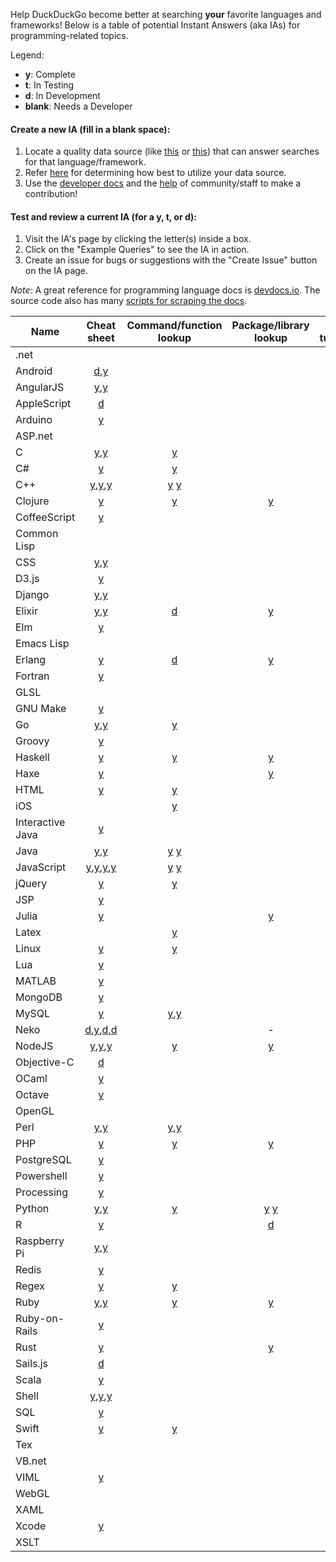 Help DuckDuckGo become better at searching **your** favorite languages and frameworks! Below is a table of potential Instant Answers (aka IAs) for programming-related topics. 

Legend:
* **y**: Complete
* **t**: In Testing
* **d**: In Development  
* **blank**: Needs a Developer

#### Create a new IA (fill in a blank space): 
 
1. Locate a quality data source (like [this](http://devdocs.io/) or [this](http://overapi.com/developer-tools)) that can answer searches for that language/framework.  
2. Refer [here](http://docs.duckduckhack.com/welcome/determining-ia-type.html) for determining how best to utilize your data source.  
3. Use the [developer docs](http://docs.duckduckhack.com/) and the [help](http://docs.duckduckhack.com/resources/get-in-touch.html) of community/staff to make a contribution!  

#### Test and review a current IA (for a y, t, or d):

1. Visit the IA's page by clicking the letter(s) inside a box. 
2. Click on the "Example Queries" to see the IA in action.
3. Create an issue for bugs or suggestions with the "Create Issue" button on the IA page.  

*Note:* A great reference for programming language docs is [devdocs.io](http://devdocs.io/). The source code also has many [scripts for scraping the docs](https://github.com/Thibaut/devdocs/tree/master/lib/docs/scrapers).  

Name | Cheat sheet | Command/function lookup | Package/library lookup | Q&A / tutorials
----|:----:|:----:|:----:|:----:
.net |   |   |   |  
Android | [d](https://duck.co/ia/view/adb_cheatsheet),[y](https://duck.co/ia/view/intellij_cheat_sheet)  |   |   | [y](https://duck.co/ia/view/android_enthusiasts)
AngularJS | [y](https://duck.co/ia/view/angularjs_cheat_sheet),[y](https://duck.co/ia/view/angular2_cheat_sheet) |   |   |  
AppleScript | [d](https://duck.co/ia/view/applescript_cheat_sheet)  |   |   |  
Arduino |[y](https://duck.co/ia/view/arduino_cheat_sheet)   |   |   |  
ASP.net |   |   |   |  
C | [y](https://duck.co/ia/view/c_cheat_sheet),[y](https://duck.co/ia/view/c_char_manipulation_cheat_sheet) | [y](https://duck.co/ia/view/syntax)  |   |  
C# | [y](https://duck.co/ia/view/c_sharp_snippets_cheat_sheet) | [y](https://duck.co/ia/view/syntax)  |   |  
C++ | [y](https://duck.co/ia/view/cpp_cheat_sheet),[y](https://duck.co/ia/view/cpp_strings_cheat_sheet),[y](https://duck.co/ia/view/cpp_algorithms_cheat_sheet) | [y](https://duck.co/ia/view/cppreference_doc)  [y](https://duck.co/ia/view/syntax) |   |  
Clojure | [y](https://duck.co/ia/view/clojure_cheat_sheet) | [y](https://duck.co/ia/view/clojure) | [y](https://duck.co/ia/view/clojars) |  
CoffeeScript | [y](https://duck.co/ia/view/coffeescript_cheat_sheet) |   |   |  
Common Lisp | | | |
CSS | [y](https://duck.co/ia/view/css_cheat_sheet),[y](https://duck.co/ia/view/sass_cheat_sheet) |   |   | 
D3.js | [y](https://duck.co/ia/view/d3js_cheat_sheet) |   |   | 
Django | [y](https://duck.co/ia/view/django_cheat_sheet),[y](https://duck.co/ia/view/django_model_cheat_sheet)  |   |   |  
Elixir | [y](https://duck.co/ia/view/elixir_cheat_sheet),[y](https://duck.co/ia/view/iex_cheat_sheet) | [d](https://duck.co/ia/view/elixir) | [y](https://duck.co/ia/view/hex) | 
Elm | [y](https://duck.co/ia/view/elm_cheat_sheet) | | | 
Emacs Lisp | | | |
Erlang | [y](https://duck.co/ia/view/erlang_cheat_sheet)  | [d](https://duck.co/ia/view/erlang)  | [y](https://duck.co/ia/view/hex)  |
Fortran | [y](https://duck.co/ia/view/fortran_cheat_sheet) |   |   |
GLSL |  |   |   |  
GNU Make | [y](https://duck.co/ia/view/gnu_make_cheat_sheet)  |   |   |  
Go | [y](https://duck.co/ia/view/golang_cheat_sheet),[y](https://duck.co/ia/view/go_tools_cheat_sheet) |[y](https://duck.co/ia/view/syntax)   |   |  
Groovy | [y](https://duck.co/ia/view/groovy_cheat_sheet) |   |   |  
Haskell | [y](https://duck.co/ia/view/ghci_repl_cheat_sheet) | [y](https://duck.co/ia/view/hayoo) | [y](https://duck.co/ia/view/hackage) |  
Haxe | [y](https://duck.co/ia/view/haxe_operators) |   | [y](https://duck.co/ia/view/haxelib) |  
HTML | [y](https://duck.co/ia/view/html_cheat_sheet) | [y](https://duck.co/ia/view/htmlref) |   |  
iOS |   | [y](https://duck.co/ia/view/ios) |   |  
Interactive Java | [y](https://duck.co/ia/view/interactive_java_cheat_sheet) |  |   |  
Java | [y](https://duck.co/ia/view/java_cheat_sheet),[y](https://duck.co/ia/view/java_file_handling_cheat_sheet) | [y](https://duck.co/ia/view/java) [y](https://duck.co/ia/view/syntax)|   |  
JavaScript | [y](https://duck.co/ia/view/javascript_cheat_sheet),[y](https://duck.co/ia/view/javascript_dom_cheat_sheet),[y](https://duck.co/ia/view/js_keycodes_cheat_sheet),[y](https://duck.co/ia/view/es6_cheat_sheet) | [y](https://duck.co/ia/view/mdnjs) [y](https://duck.co/ia/view/syntax) |   |  
jQuery | [y](https://duck.co/ia/view/jquery_cheat_sheet) | [y](https://duck.co/ia/view/jquery) |   |  
JSP | [y](https://duck.co/ia/view/javaserver_pages_cheat_sheet) |   |   |  
Julia | [y](https://duck.co/ia/view/julia_cheat_sheet) |   | [y](https://duck.co/ia/view/julia) |  
Latex | | [y](https://duck.co/ia/view/latex) |   |  
Linux | [y](https://duck.co/ia/view/linux_cheat_sheet) | [y](https://duck.co/ia/view/linux_error) |   | [y](https://duck.co/ia/view/unix)
Lua | [y](https://duck.co/ia/view/lua_cheat_sheet) |   |   |  
MATLAB | [y](https://duck.co/ia/view/matlab_cheat_sheet) |   |   |  
MongoDB | [y](https://duck.co/ia/view/mongodb_cheat_sheet) |   |   |  
MySQL | [y](https://duck.co/ia/view/mysql_cheat_sheet) | [y](https://duck.co/ia/view/my_sql),[y](https://duck.co/ia/view/my_sqlerrors) |   |  
Neko | [d](https://duck.co/ia/view/neko_vm),[y](https://duck.co/ia/view/neko_builtins),[d](https://duck.co/ia/view/neko_operators),[d](https://duck.co/ia/view/neko_std) |   | - |  
NodeJS | [y](https://duck.co/ia/view/nodejs_cheat_sheet),[y](https://duck.co/ia/view/nodejs_tutorials_cheat_sheet),[y](https://duck.co/ia/view/npm_cheat_sheet) | [y](https://duck.co/ia/view/node_js) | [y](https://duck.co/ia/view/npm) |  
Objective-C | [d](https://duck.co/ia/view/objective_c_cheat_sheet)|   |   |  
OCaml | [y](https://duck.co/ia/view/ocaml_cheat_sheet) |   |   |  
Octave | [y](https://duck.co/ia/view/octave_cheat_sheet) |   |   |  
OpenGL |   |   |   |  
Perl | [y](https://duck.co/ia/view/perl_cheat_sheet),[y](https://duck.co/ia/view/perldoc_cheat_sheet) | [y](https://duck.co/ia/view/perl_doc),[y](https://duck.co/ia/view/perl6doc) |   |  
PHP | [y](https://duck.co/ia/view/php_cheat_sheet) | [y](https://duck.co/ia/view/php) | [y](https://duck.co/ia/view/packagist)  |  
PostgreSQL | [y](https://duck.co/ia/view/postgresql_cheat_sheet) |   |   |  
Powershell | [y](https://duck.co/ia/view/powershell_cheat_sheet) |   |   |  
Processing | [y](https://duck.co/ia/view/processing_lang_cheat_sheet) |   |   |  
Python | [y](https://duck.co/ia/view/python_cheat_sheet),[y](https://duck.co/ia/view/flask_cheat_sheet) | [y](https://duck.co/ia/view/python) | [y](https://duck.co/ia/view/py_pi) [y](https://duck.co/ia/view/syntax)|  
R | [y](https://duck.co/ia/view/r_cheat_sheet) |   | [d](https://duck.co/ia/view/cran) |  
Raspberry Pi | [y](https://duck.co/ia/view/raspberrypi_cheat_sheet),[y](https://duck.co/ia/view/vcgencmd_cheat_sheet) |   |   |  
Redis |  [y](https://duck.co/ia/view/redis_cheat_sheet) |   |   |  
Regex | [y](https://duck.co/ia/view/regex_cheat_sheet) | [y](https://duck.co/ia/view/regexp) |   |  
Ruby | [y](https://duck.co/ia/view/ruby_cheat_sheet),[y](https://duck.co/ia/view/ruby_globals_cheat_sheet) |[y](https://duck.co/ia/view/syntax)   | [y](https://duck.co/ia/view/ruby_gems) |  
Ruby-on-Rails |[y](https://duck.co/ia/view/rails_cheat_sheet)   |   |   |  
Rust | [y](https://duck.co/ia/view/rust_types_cheat_sheet) |   | [y](https://duck.co/ia/view/rust_cargo) |  
Sails.js | [d](https://duck.co/ia/view/sailsjs_install_cheat_sheet) |   |   |   
Scala | [y](https://duck.co/ia/view/scala_cheat_sheet) |   |   |  
Shell | [y](https://duck.co/ia/view/shell_cheat_sheet),[y](https://duck.co/ia/view/hdfs_shell_cheat_sheet),[y](https://duck.co/ia/view/shell_variables_cheat_sheet) |   |   |  
SQL | [y](https://duck.co/ia/view/sql_cheat_sheet) |   |   |  
Swift | [y](https://duck.co/ia/view/swift_cheat_sheet) |[y](https://duck.co/ia/view/syntax)   |   |  
Tex |   |   |   | [y](https://duck.co/ia/view/tex)
VB.net |   |   |   |  
VIML | [y](https://duck.co/ia/view/viml_cheat_sheet) |   |   |  
WebGL |   |   |   |  
XAML |   |   |   |  
Xcode | [y](https://duck.co/ia/view/xcode_cheat_sheet) |   |   |  
XSLT |   |   |   | 